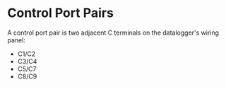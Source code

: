 # Control Port Pairs

A control port pair is two adjacent C terminals on the datalogger's wiring panel:

- C1/C2
- C3/C4
- C5/C7
- C8/C9
